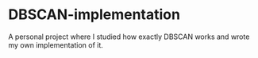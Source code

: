 # DBSCAN-implementation
A personal project where I studied how exactly DBSCAN works and wrote my own implementation of it.

